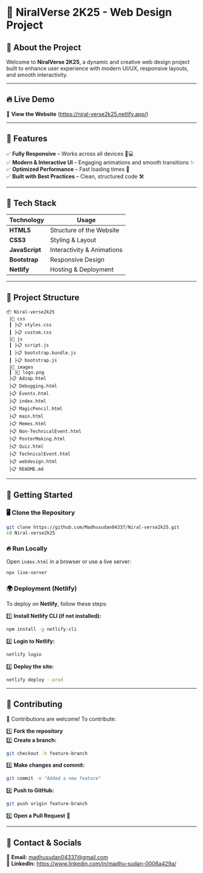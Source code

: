 # 🚀 NiralVerse 2K25 - Web Design Project

## 🌟 About the Project

Welcome to **NiralVerse 2K25**, a dynamic and creative web design project built to enhance user experience with modern UI/UX, responsive layouts, and smooth interactivity.

---

## 🔥 Live Demo

🔗 **View the Website** (https://niral-verse2k25.netlify.app/)

---

## 📌 Features

✅ **Fully Responsive** – Works across all devices 📱💻  
✅ **Modern & Interactive UI** – Engaging animations and smooth transitions ✨  
✅ **Optimized Performance** – Fast loading times 🚀  
✅ **Built with Best Practices** – Clean, structured code 🛠️  

---

## 🧐 Tech Stack

| Technology       | Usage                       |
|------------------|-----------------------------|
| **HTML5**        | Structure of the Website    |
| **CSS3**         | Styling & Layout            |
| **JavaScript**   | Interactivity & Animations  |
| **Bootstrap**    | Responsive Design           |
| **Netlify**      | Hosting & Deployment        |

---

## 💂️ Project Structure

```
📦 Niral-verse2k25
 ├📂 css
 ┃ ├📋 styles.css
 ┃ ├📋 custom.css
 ├📂 js
 ┃ ├📋 script.js
 ┃ ├📋 bootstrap.bundle.js
 ┃ ├📋 bootstrap.js
 ├📂 images
 ┃ ├🎨 logo.png
 ├📋 Adzap.html
 ├📋 Debugging.html
 ├📋 Events.html
 ├📋 index.html
 ├📋 MagicPencil.html
 ├📋 main.html
 ├📋 Memes.html
 ├📋 Non-TechnicalEvent.html
 ├📋 PosterMaking.html
 ├📋 Quiz.html
 ├📋 TechnicalEvent.html
 ├📋 webdesign.html
 ├📋 README.md
```

---

## 🚀 Getting Started

### 🖥️ Clone the Repository

```sh
git clone https://github.com/Madhusudan04337/Niral-verse2k25.git
cd Niral-verse2k25
```

### 🔥 Run Locally

Open `index.html` in a browser or use a live server:

```sh
npx live-server
```

### 🌍 Deployment (Netlify)

To deploy on **Netlify**, follow these steps:

1️⃣ **Install Netlify CLI (if not installed):**

```sh
npm install -g netlify-cli
```

2️⃣ **Login to Netlify:**

```sh
netlify login
```

3️⃣ **Deploy the site:**

```sh
netlify deploy --prod
```

---

## 🤝 Contributing

🎯 Contributions are welcome! To contribute:

1️⃣ **Fork the repository**  
2️⃣ **Create a branch:**

```sh
git checkout -b feature-branch
```

3️⃣ **Make changes and commit:**

```sh
git commit -m "Added a new feature"
```

4️⃣ **Push to GitHub:**

```sh
git push origin feature-branch
```

5️⃣ **Open a Pull Request** 🚀

---

## 📩 Contact & Socials

📧 **Email:** madhusudan04337@gmail.com  
💼 **LinkedIn:** https://www.linkedin.com/in/madhu-sudan-0006a429a/  
